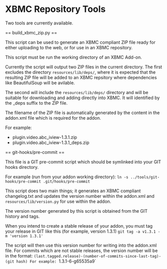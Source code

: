 XBMC Repository Tools
=====

Two tools are currently available.

== build_xbmc_zip.py ==

This script can be used to generate an XBMC compliant ZIP file ready for either
uploading to the web, or for use in an XBMC repository.

This script must be run the working directory of an XBMC Add-on.

Currently the script will output two ZIP files in the current directory. 
The first excludes the directory `resources/lib/deps/`, where it is expected
that the resulting ZIP file will be added to an XBMC repsitory where
dependencies like BeautifulSoup will be avilable.

The second will include the `resources/lib/deps/` directory and will be
suitable for downloading and adding directly into XBMC. It will identified by
the _deps suffix to the ZIP file.

The filename of the ZIP file is automatically generated by the content in the
addon.xml file which is required for the addon. 

For example:
  - plugin.video.abc_iview-1.3.1.zip
  - plugin.video.abc_iview-1.3.1_deps.zip

== git-hooks/pre-commit ==

This file is a GIT pre-commit script which should be symlinked into your GIT
hooks directory.

For example (run from your addon working directory):
`ln -s ../tools/git-hooks/pre-commit .git/hooks/pre-commit`

This script does two main things; it generates an XBMC compliant changelog.txt
and updates the version number within the addon.xml and
`resources/lib/version.py` for use within the addon.

The version number generated by this script is obtained from the GIT history
and tags.

When you intend to create a stable release of your addon, you must tag your
release in GIT like this (for example, version 1.3.1)
`git tag -a v1.3.1 -m 'version 1.3.1'`

The script will then use this version number for writing into the addon.xml
file. For commits which are not stable releases, the version number will be
in the format:
`(last.tagged.release)-(number-of-commits-since-last-tag)-(git hash)
For example:
`1.3.1-6-g65535a9`
